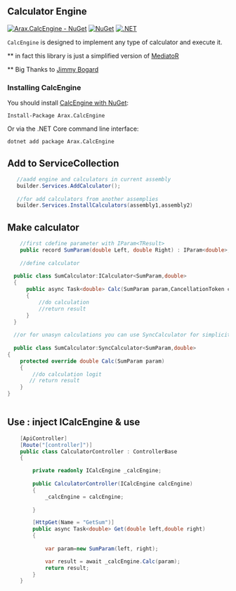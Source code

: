 



## Calculator Engine
[![Arax.CalcEngine - NuGet](https://img.shields.io/badge/nuget-Arax.CalcEngine-blue)](https://www.nuget.org/packages/Arax.CalcEngine)
[![NuGet](https://img.shields.io/nuget/dt/Arax.CalcEngine.svg)](https://img.shields.io/nuget/dt/Arax.CalcEngine) 
[![.NET](https://github.com/araxis/CalculatorEngine/actions/workflows/dotnet.yml/badge.svg)](https://github.com/araxis/CalculatorEngine/actions/workflows/dotnet.yml)

`CalcEngine` is designed to implement any type of calculator and execute it.

** in fact this library is just a simplified version of [MediatoR](https://github.com/jbogard/MediatR)

** Big Thanks to [Jimmy Bogard](https://github.com/jbogard)


### Installing CalcEngine

You should install [CalcEngine with NuGet](https://www.nuget.org/packages/Arax.CalcEngine):

    Install-Package Arax.CalcEngine
    
Or via the .NET Core command line interface:

    dotnet add package Arax.CalcEngine
    
    
## Add to ServiceCollection
```csharp
   //aadd engine and calculators in current assembly
   builder.Services.AddCalculator();
   
   //for add calculators from another assemplies
   builder.Services.InstallCalculators(assembly1,assembly2)
```
##  Make calculator 
```csharp
    //first cdefine parameter with IParam<TResult>
    public record SumParam(double Left, double Right) : IParam<double>;
    
    //define calculator
    
  public class SumCalculator:ICalculator<SumParam,double>
  {
      public async Task<double> Calc(SumParam param,CancellationToken cancellationToken)
      {
          //do calculation 
          //return result
      }
  }
  
  //or for unasyn calculations you can use SyncCalculator for simplicity
  
  public class SumCalculator:SyncCalculator<SumParam,double>
{
    protected override double Calc(SumParam param)
    {
        //do calculation logit
       // return result
    }
}
  
```
## Use : inject ICalcEngine & use
```csharp
    [ApiController]
    [Route("[controller]")]
    public class CalculatorController : ControllerBase
    {

        private readonly ICalcEngine _calcEngine;
  
        public CalculatorController(ICalcEngine calcEngine)
        {
            _calcEngine = calcEngine;
         
        }

        [HttpGet(Name = "GetSum")]
        public async Task<double> Get(double left,double right)
        {
         
            var param=new SumParam(left, right);

            var result = await _calcEngine.Calc(param);
            return result;
        }
    }
```
